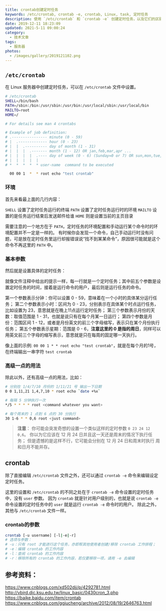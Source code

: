 ```yaml
---
title: crontab创建定时任务
keywords: /etc/crontab, crontab -e, crontab, Linux, task, 定时任务
description: 使用 `/etc/crontab` 和 `crontab -e` 创建定时任务，以及它们的区别
date: 2019-12-11 18:23:09
updated: 2021-5-11 09:00:24
category:
  - 技术文章
tags:
  - 服务器
photos:
  - /images/gallery/2019121102.png
---
```


## `/etc/crontab`

在 Linux 服务器中创建定时任务，可以在 `/etc/crontab` 文件中设置。

```bash
# /etc/crontab
SHELL=/bin/bash
PATH=/sbin:/bin:/usr/sbin:/usr/bin:/usr/local/sbin:/usr/local/bin
MAILTO=root
HOME=/

# For details see man 4 crontabs

# Example of job definition:
# .---------------- minute (0 - 59)
# |  .------------- hour (0 - 23)
# |  |  .---------- day of month (1 - 31)
# |  |  |  .------- month (1 - 12) OR jan,feb,mar,apr ...
# |  |  |  |  .---- day of week (0 - 6) (Sunday=0 or 7) OR sun,mon,tue,wed,thu,fri,sat
# |  |  |  |  |
# *  *  *  *  * user-name  command to be executed

  00 00 1  *  * root echo "test crontab"
```

### 环境

首先来看最上面的几行内容：

`SHELL` 设置了定时任务运行的终端
`PATH` 设置了定时任务运行时的环境
`MAILTO` 设置的是任务运行结束后发送邮件给谁
`HOME` 则是设置当前的主页目录

需要注意的一个地方在于 `PATH`，定时任务的环境配置和手动运行某个命令时的环境配置并不一定是一样的。
有时候你会发现一个命令，自己手动运行时没有问题，可是放在定时任务里运行却报错误说“找不到某某命令”，原因很可能就是这个命令不再这里的 `PATH` 中。

### 基本参数

然后就是设置具体的定时任务：

就像文件注释中给出的提示一样，每一行就是一个定时任务；其中前五个参数是设置定时任务的时间，接着是运行命令的用户，最后则是运行任务的命令。

第一个参数表示分钟：你可以设置 0 - 59，意味着在一个小时的具体某分运行任务；
第二个参数表示小时：区间为 0 - 23，分别表示在具体某个时点运行任务，比如设置为 23，意思就是在晚上11点运行定时任务；
第三个参数表示月份的天数：取值范围是 1 - 31，也就是说只有在每个月某一日运行；
第四个参数是月份：范围区间 1 - 12，或者是月份英文的前三个字母缩写，表示只在某个月份执行任务；
第五个参数表示星期：范围是 0 - 6，**注意这里的 0 是指的周日**，同样可以用英文前三个字母的缩写表示，意思就是只在每周的固定哪一天执行。

像上面的示例: `00 00 1 * * root echo "test crontab"`，就是在每个月的1号，在终端输出一串字符 `test crontab`

### 高级一点的用法

除此以外，还有高级一点的用法，比如：

```bash
# 分别在 1/4/7/10 月份的 1/11/21 号 输出一下日期
0 0 1,11,21 1,4,7,10 * root echo `date +%x`

# 每隔 5 分钟执行一次
*/5 * * * * root <command whatever you want>

# 每个周末的 1 点到 6 点的 30 分执行
30 1-6 * * 0,6 root <just command>
```

> **注意**：
> 你可能会突发奇想的设置一个类似这样的定时参数 `0 23 24 12 0,6`。
> 你以为它应该在 12 月 24 日并且这一天还是周末的情况下执行任务；
> 但是遗憾的是这样不行，它可能会分别在 12 月 24 日和周末时执行
> 周和日月不能并存。

## crontab

除了直接编辑 `/etc/crontab` 文件之外，还可以通过 `crontab -e` 命令来编辑设定定时任务。

这里的设置和 `/etc/crontab` 的不同之处在于 `crontab -e` 命令设置的定时任务中，没有 `user` 参数。
因为 `crontab` 就是针对用户级别的，也就是说 `crontab -e` 命令设置的定时任务中的 `user` 就是运行 `crontab -e` 命令时的用户。
除此之外，其他与 `/etc/crontab` 文件一样。

### crontab的参数

```bash
crontab [-u username] [-l|-e|-r]
# 选项与参数：
# -u：只有 root 才能进行这个任务，亦即帮其他使用者创建/移除 crontab 工作排程；
# -e：编辑 crontab 的工作内容
# -l：查阅 crontab 的工作内容
# -r：移除所有的 crontab 的工作内容，若仅要移除一项，请用 -e 去编辑
```

## 参考资料：

https://www.cnblogs.com/xd502djj/p/4292781.html
http://vbird.dic.ksu.edu.tw/linux_basic/0430cron_3.php
https://baike.baidu.com/item/crontab
https://www.cnblogs.com/ggjucheng/archive/2012/08/19/2646763.html
